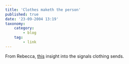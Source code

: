 ```yaml
---
title: 'Clothes maketh the person'
published: true
date: '23-09-2004 13:19'
taxonomy:
    category:
        - blog
    tag:
        - link
---
```


From Rebecca, [this](http://www.csmonitor.com/2004/0923/p07s01-wosc.html) insight into the signals clothing sends.
